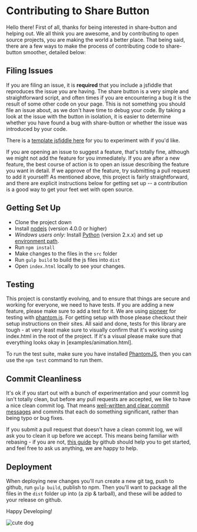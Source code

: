# Contributing to Share Button
Hello there! First of all, thanks for being interested in share-button and helping out. We all think you are awesome, and by contributing to open source projects, you are making the world a better place. That being said, there are a few ways to make the process of contributing code to share-button smoother, detailed below:

## Filing Issues
If you are filing an issue, it is **required** that you include a jsfiddle that reproduces the issue you are having. The share button is a very simple and straightforward script, and often times if you are encountering a bug it is the result of some other code on your page. This is not something you should file an issue about, as we don't have time to debug your code. By taking a look at the issue with the button in isolation, it is easier to determine whether you have found a bug with share-button or whether the issue was introduced by your code.

There is a [template jsfiddle here](http://jsfiddle.net/28fn23bj/) for you to experiment with if you'd like.

If you are opening an issue to suggest a feature, that's totally fine, although we might not add the feature for you immediately. If you are after a new feature, the best course of action is to open an issue describing the feature you want in detail. If we approve of the feature, try submitting a pull request to add it yourself! As mentioned above, this project is fairly straightforward, and there are explicit instructions below for getting set up -- a contribution is a good way to get your feet wet with open source.

## Getting Set Up
- Clone the project down
- Install [nodejs](http://nodejs.org) (version 4.0.0 or higher)
- _Windows users only:_ Install [Python](https://wiki.python.org/moin/BeginnersGuide/Download) (version 2.x.x) and set up [environment path](http://stackoverflow.com/a/6318188/1308734).
- Run `npm install`
- Make changes to the files in the `src` folder
- Run `gulp build` to build the js files into `dist`
- Open `index.html` locally to see your changes.

## Testing
This project is constantly evolving, and to ensure that things are secure and working for everyone, we need to have tests. If you are adding a new feature, please make sure to add a test for it. We are using [pioneer](pioneerjs.com) for testing with [phantom.js](http://phantomjs.org/). For getting setup with those please checkout their setup instructions on their sites. All said and done, tests for this library are tough - at very least make sure to visually confirm that it's working using index.html in the root of the project. If it's a visual please make sure that everything looks okay in [examples/animation.html].

To run the test suite, make sure you have installed [PhantomJS](//phantomjs.org/download.html), then you can use the `npm test` command to run them.

## Commit Cleanliness
It's ok if you start out with a bunch of experimentation and your commit log isn't totally clean, but before any pull requests are accepted, we like to have a nice clean commit log. That means [well-written and clear commit messages](http://tbaggery.com/2008/04/19/a-note-about-git-commit-messages.html) and commits that each do something significant, rather than being typo or bug fixes.

If you submit a pull request that doesn't have a clean commit log, we will ask you to clean it up before we accept. This means being familiar with rebasing - if you are not, [this guide](https://help.github.com/articles/interactive-rebase) by github should help you to get started, and feel free to ask us anything, we are happy to help.

## Deployment
When deploying new changes you'll run create a new git tag, push to github, run `gulp build`, publish to npm. Then you'll want to package all the files in the `dist` folder up into (a zip & tarball), and these will be added to your release on github. 

Happy Developing!

![cute dog](http://hellogiggles.hellogiggles.netdna-cdn.com/wp-content/uploads/2015/03/17/53451-Cute-Dog.jpg)


